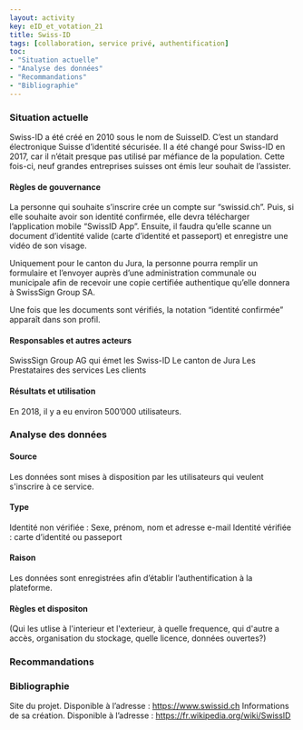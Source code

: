 ```yaml
---
layout: activity
key: eID_et_votation_21
title: Swiss-ID
tags: [collaboration, service privé, authentification]
toc:
- "Situation actuelle"
- "Analyse des données"
- "Recommandations"
- "Bibliographie"
---
```


### Situation actuelle
Swiss-ID a été créé en 2010 sous le nom de SuisseID. C’est un standard électronique Suisse d’identité sécurisée. Il a été changé pour Swiss-ID en 2017, car il n’était presque pas utilisé par méfiance de la population. Cette fois-ci, neuf grandes entreprises suisses ont émis leur souhait de l’assister.

#### Règles de gouvernance
La personne qui souhaite s’inscrire crée un compte sur “swissid.ch”. Puis, si elle souhaite avoir son identité confirmée, elle devra télécharger l’application mobile “SwissID App”. Ensuite, il faudra qu’elle scanne un document d’identité valide (carte d’identité et passeport) et enregistre une vidéo de son visage.

Uniquement pour le canton du Jura, la personne pourra remplir un formulaire et l’envoyer auprès d’une administration communale ou municipale afin de recevoir une copie certifiée authentique qu’elle donnera à SwissSign Group SA.

Une fois que les documents sont vérifiés, la notation “identité confirmée” apparaît dans son profil.

#### Responsables et autres acteurs
SwissSign Group AG qui émet les Swiss-ID
Le canton de Jura
Les Prestataires des services
Les clients

#### Résultats et utilisation
En 2018, il y a eu environ 500’000 utilisateurs.

### Analyse des données
#### Source
Les données sont mises à disposition par les utilisateurs qui veulent s'inscrire à ce service.

#### Type
Identité non vérifiée : Sexe, prénom, nom et adresse e-mail
Identité vérifiée : carte d’identité ou passeport

#### Raison
Les données sont enregistrées afin d’établir l’authentification à la plateforme.

#### Règles et dispositon
(Qui les utlise à l'interieur et l'exterieur, à quelle frequence, qui d'autre a accès, organisation du stockage, quelle licence, données ouvertes?)

### Recommandations

### Bibliographie
Site du projet. Disponible à l’adresse : https://www.swissid.ch
Informations de sa création. Disponible à l’adresse : https://fr.wikipedia.org/wiki/SwissID
